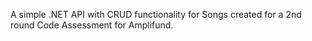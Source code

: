A simple .NET API with CRUD functionality for Songs created for a 2nd round Code Assessment for Amplifund.
